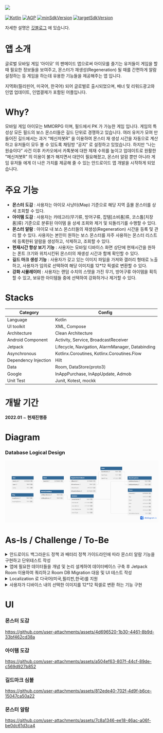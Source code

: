 <a href="https://play.google.com/store/apps/details?id=com.jinproject.twomillustratedbook">
	<img src="https://img.shields.io/badge/PlayStore-v2.3.1-4285F4?style=for-the-badge&logo=googleplay&logoColor=white&link=https://play.google.com/store/apps/details?id=com.jinproject.twomillustratedbook" />
</a>

[![Kotlin](https://img.shields.io/badge/Kotlin-2.0.10-blue.svg)](https://kotlinlang.org)
[![AGP](https://img.shields.io/badge/gradle-8.5.0-green.svg)](https://gradle.org/)
[![minSdkVersion](https://img.shields.io/badge/minSdkVersion-26-red)](https://developer.android.com/distribute/best-practices/develop/target-sdk)
[![targetSdkVersion](https://img.shields.io/badge/targetSdkVersion-34-orange)](https://developer.android.com/distribute/best-practices/develop/target-sdk)

자세한 설명은 [깃블로그](https://jowunnal.github.io/categories/#projects "블로그 링크") 에 있습니다.

# 앱 소개

글로벌 모바일 게임 ‘아이모’ 의 팬메이드 앱으로써 아이모를 즐기는 유저들이 게임을 할때 필요한 정보들을 보여주고, 몬스터가 재생성(Regeneration) 될 때를 간편하게 알람 설정하는 등 게임을 하는데 유용한 기능들을 제공해주는 앱 입니다.

지역화(필리핀어, 미국어, 한국어) 되어 글로벌로 출시되었으며, 배너 및 리워드광고와 인앱 업데이트, 인앱결제가 포함된 어플입니다.

# Why?

모바일 게임 아이모는 MMORPG 이며, 필드에서 PK 가 가능한 게임 입니다. 게임의 특성상 모든 필드의 보스 몬스터들은 길드 단위로 경쟁하고 있습니다. 여러 유저가 모여 만들어진 길드에서는 과거 “메신저봇R” 을 이용하여 몬스터 재 생성 시간을 자동으로 계산하고 유저들이 모두 볼 수 있도록 채팅방 “공지” 로 설정하고 있었습니다. 하지만 “나는 원숭이다” 사건 이후 카카오에서 카톡봇에 대한 제재 수위를 높이고 업데이트로 원활한 “메신저봇R” 의 이용이 불가 해지면서 대안이 필요해졌고, 몬스터 알람 뿐만 아니라 게임 유저들 에게 더 나은 가치를 제공해 줄 수 있는 안드로이드 앱 개발을 시작하게 되었습니다.

# 주요 기능

- **몬스터 도감** : 사용자는 아이모 사냥터(Map) 기준으로 해당 지역 출몰 몬스터를 상세 조회할 수 있다.
- **아이템 도감** : 사용자는 카테고리(무기류, 방어구류, 잡템[소비품]류, 코스튬[치장품]류) 기준으로 분류된 아이템 을 상세 조회와 제거 및 되돌리기를 수행할 수 있다.
- **몬스터 알람** : 아이모 내 보스 몬스터들의 재생성(Regeneration) 시간을 등록 및 관리 할 수 있다. 사용자는 본인이 원하는 보스 몬스터를 자주 사용하는 몬스터 리스트에 등록한뒤 알람을 생성하고, 삭제하고, 조회할 수 있다.
- **현재시간 항상 보기 기능** : 사용자는 모바일 디바이스 화면 상단에 현재시간을 원하는 폰트 크기와 위치시킨뒤 몬스터의 재생성 시간과 함께 확인할 수 있다.
- **길드 마크 생성 기능** : 사용자가 갖고 있는 이미지 파일을 가져와 갤러리 형태로 노출하고, 사용자가 임의로 선택하여 해당 이미지를 12*12 픽셀로 변환할 수 있다.
- **강화 시뮬레이터** : 사용자는 랜덤 수치의 스텟을 가진 무기, 방어구류 아이템을 획득할 수 있고, 보유한 아이템들 중에 선택하여 강화하거나 제거할 수 있다.

# Stacks

| Category | Config |
| ----- | ----- |
| Language | Kotlin |
| UI toolkit | XML, Compose |
| Architecture | Clean Architecture |
| Android Component | Activity, Service, BroadcastReceiver |
| Jetpack | Lifecycle, Navigation, AlarmManager, Databinding |
| Asynchronous | Kotlinx.Coroutines, Kotlinx.Coroutines.Flow |
| Dependency Injection | Hilt |
| Data | Room, DataStore(proto3) |
| Google | InAppPurchase, InAppUpdate, Admob |
| Unit Test | Junit, Kotest, mockk |

# 개발 기간

**2022.01** ~ **현재진행중**

# Diagram

### Database Logical Design

<img src="miscellaneoustool/documentation/db_logical_diagram.png" />

# As-Is / Challenge / To-Be

<details>
<summary>안드로이드 백그라운드 정책 과 배터리 정책 가이드라인에 따라 몬스터 알람 기능을 구현하고 단위테스트 작성</summary>
<div markdown="1">

### As-Is
- 몬스터 이름을 Spinner에서 선택한 뒤 "추가하기" 버튼을 누르면 “자주 사용하는 몬스터 리스트”에 등록된다.
  - 등록된 몬스터들은 버튼으로 노출되며, 클릭하면 죽은 시간을 입력할 수 있는 NumberPicker 가 BottomSheet 로 노출된다.
  - 죽은 시간을 입력한 뒤 "시작하기" 버튼을 누르면 몬스터의 재 생성 시간을 계산한 뒤 **알람을 생성**한다.
- 생성된 알람들은 현재 진행중인 알람 내역에서 조회할 수 있다.
- 몬스터 알람 간격은 NumberPicker 로 변경할 수 있다. 기본적으로 두개의 알람이 각각 5분, 10분 전 으로 생성된다.
- 사용자가 선택하여 현재시간과 함께 등록된 몬스터 알람의 재생성 시간을 Overlay 로 볼 수 있다.
- 알람은 지정된 시간에 Notification 을 생성하고, Notification 에서는 "알람 재생성" 버튼으로 현재 시간을 기준으로 몬스터 알람을 재 생성 할 수 있다.
- 알람을 생성하기 위한 비즈니스 로직에 대한 검증을 위해 단위테스트를 작성한다.

### Challenge
- 데이터
  - 몬스터 이름으로 Database 에 저장되어 있는 몬스터 정보의 재 생성 시간을 가져와 사용하였습니다.
  - 생성된 모든 알람들은 Database 에 몬스터 이름 단위로 저장합니다.
- 알람 생성
  - 몬스터의 재 생성 시간은 수분 ~ 수일 까지 걸릴 수 있고, 앱이 **백그라운드**에 있거나 디바이스가 **도즈모드**에 진입해도 **정시** 에 울려야 합니다.
  - 따라서 **AlarmManager#setAlarmClock** 으로 알람을 생성하고 **BroadcastReceiver** 에서 수신하여 **Notification** 을 생성합니다.
    - **BroadcastReceiver#onReceive(Intent)** 는 코드를 모두 빠르게 수행시키고 프로세스가 종료되기 때문에 비동기 작업을 이 안에서 처리하지 않고, intent 에 필요한 모든 정보를 담아와서 처리합니다.
- 알람 재 생성
  - **NotificationCompat.Builder#addAction** 으로 "알람 재생성" 버튼을 생성하고, **PendingIntent#getService** 으로 서비스를 실행하여 알람을 재 생성합니다.
- 단위테스트 작성
  - 알람을 생성하기 위해 몬스터 이름으로 몬스터 정보를 가져오고, 정보의 재 생성 시간을 이용하여 현재 시간으로 부터 몬스터의 다음 생성 시간을 계산하는 과정의 단위테스트를 kotlin 언어 기반 라이브러리인 **kotest** 와 **mockk**를 이용하여 작성하였습니다.

### To-Be
- 사용자들은 더 이상의 몬스터 재 생성 시간 계산의 실수를 방지하고, 알람 생성으로 정확한 시간에 잊지 않고 몬스터를 사냥할 수 있게 되었습니다.
- 몬스터 재 생성 시간을 계산하는 담당자의 계산 실수로 인한 길드 내의 유저들간에 불화를 방지할 수 있었습니다.


</div>
</details>

<details>
<summary>앱에 필요한 데이터들을 개념 및 논리 설계하여 데이터베이스 구축 후 Jetpack Room 이용하여 쿼리하고 Room DB Migration 대응 및 UI 테스트 작성</summary>
<div markdown="1">

### As-Is
- 몬스터 도감, 아이템 도감, 몬스터 알람, 강화 시뮬레이터 기능에 사용할 데이터들이 필요하다.

### Challenge
- 데이터 저장은 Local **Database** 선택
  - 해당 앱은 사용자 디바이스(Local) 기반의 앱 이므로 서버로 부터 데이터를 요청하지 않습니다.
  - **DataStore** 를 사용하기에는 많은 양의 데이터를 복잡한 데이터 구조로 관리해야 합니다.
  - 따라서, 디바이스에 **Database** 를 이용하여 데이터를 저장하고 관리하는 방법을 선택했습니다.
- Database 를 위한 **Jetpack Room** 선택
  - 안드로이드의 DBMS 는 **SQLite** 를 이용합니다.
  - **SQLite** 를 직접 이용하기에는 **보일러 플레이트**가 많이 발생하고, Migration 과 같은 **DB 관리에 어려움**이 발생했습니다.
  - **어노테이션**으로 보일러 플레이트를 줄이고, **Kotlinx.Coroutines 를 지원**하여 DB 관리에 다양한 API 를 제공해주는 **JetPack Room** 을 채택했습니다.
  - 몬스터, 아이템, 도감에 대해 개념적 설계로 **E-R 다이어그램**을 산출하고, 논리적 설계로 테이블 관계도를 구성했습니다.
- Room DB Migration
  - **Jetpack Room** 은 **DB Migration** 에 대해 **수동이전**과 **자동이전**을 지원하고 있습니다.
  - 리펙토링 과정에 DB에 **중대한 변경점들이 크게 발생**하여 **수동이전** 코드를 작성하고, **crash 를 방지하기 위해** Migration 에 대한 **UI test** 를 작성하였습니다. 

### To-Be
- 안드로이드 생태계에서 Local 데이터를 관리할 수 있는 방법인 **SharedPerferences**, **DataStore** 와 **Room** 에 대해 알게 되었습니다.

</div>
</details>

<details>
<summary>Localization 로 다국어(미국,필리핀,한국)를 지원</summary>
<div markdown="1">

### As-Is
- 모바일 게임 아이모는 글로벌 서버가 있고, 주요 국가인 미국, 필리핀 에 대한 서비스를 지원해야 한다.

### Challenge
- UI string 요소들의 지역화는 **resource 의 string.xml** 을 이용하여 지역화 하였습니다.
- 데이터베이스로 부터 가져온 데이터들의 지역화는 string.xml 로 지역화 할 수 없는 문제가 발생했습니다.
- 이를 Database 를 **언어에 따라 생성한 뒤**, Data layer 에서 ApplicationContext 를 주입받아 **앱의 Locale 로 분기**하여 가져오도록 지역화 하였습니다.

### To-Be
- 앱의 이용자들중 10% 만큼의 글로벌 유저들을 추가적으로 유치할 수 있었습니다.

</div>
</details>

<details>
<summary>사용자가 디바이스 내의 선택한 이미지를 12*12 픽셀로 변환 하는 기능 구현</summary>
<div markdown="1">

### As-Is
- 사용자의 디바이스 저장 공간에 있는 이미지들을 커스텀 갤러리 화면에 노출한다.
    - 갤러리의 모든 이미지들은 확대하기 버튼이 함께 노출되며, 클릭시 상세 이미지 화면으로 전환된다.
    - 갤러리는 100개의 이미지를 페이징 처리하여 가져온다.
      - 갤러리 끝에서 위로 드래그시 인스타그램의 "피드 가져오기" 와 유사한 애니메이션과 함께 100 개의 이미지를 추가로 가져온다.
    - 갤러리에는 스크롤 바 와 "최상단으로 이동하기" 버튼이 있다.
- 사용자는 임의의 이미지를 선택하면, 변환하기 버튼이 생성된다.
    - 선택된 이미지는 해제할 수 있고, 해제되지 않으면 다른 이미지를 선택할 수 없다.
- 변환하기 버튼을 누르면, 이미지의 원본과 함께 12*12 픽셀로 변환된 작은 크기의 미리보기를 제공한다.
- 사용자는 미리보기 이미지를 확인하고 변환을 원한다면, 변환하기 버튼을 누른다.
- 변환을 위해서는 인앱 결제가 수행되며, 결제가 완료 되면 다음 4가지가 노출된다.
    - 이미지의 변환된 12*12 픽셀
        - 12*12 픽셀들은 인게임에서 함께 보기 위해 Overlay 로 노출된다.
    - 사용된 색상들을 “색상 팔레트”
        - 색상 팔레트에 있는 색상을 클릭하면, 해당 색상이 사용된 픽셀만 픽셀 공간에 노출된다.
    - 색상들을 공통화 하기 위한 “색상 정밀도” 의 입력 SeekBar
        - 색상 정밀도에 따라 색상 팔레트의 색상이 공통화 되어 노출된다.
    - 12*12 픽셀로 변환된 작은 형태의 미리보기

### Challenge
- 커스텀 갤러리
  - why?
    - 안드로이드 13 버전 부터 **Photo Picker** 가 등장했고, 안드로이드 14 버전 부터 저장 장소로 부터 이미지를 가져오는 권한에 대한 제한이 강화되면서 **READ_MEDIA_VISUAL_USER_SELECTED** 권한이 추가되고 특별한 사용사례가 아니면 **Photo Picker** 를 사용하는 것이 강제 되었습니다.
    - 해당 앱의 "길드 마크 심볼 생성" 기능은 앱의 핵심 기능이고, 사용자의 접근이 빈번하게 이루어질 수 있으며, 이미지에 대한 변환을 수행하는 기능이 제공되기 때문에 해당 권한을 앱에서 사용할 수 있도록 승인 되었습니다.
    - 또한 Dynamic 한 UI Component 를 개발하고자 하는 목적이 있었으므로 **Photo Picker** 대신 **커스텀 갤러리**를 구현하는 방법을 채택하였습니다.
  - How?
    - **READ_MEDIA_IMAGES** 와 안드로이드 14 버전 이상 이라면 추가로 **READ_MEDIA_VISUAL_USER_SELECTED** 에 대한 권한을 요청 합니다.
    - 승인된 권한에 맞게 저장소로 부터 **Context#contentResolver** 로 가장 최근에 수정된 이미지 순서대로 100개를 가져옵니다.
    - 갤러리 LazyList 의 item 의 view size 에 이미지 개수를 곱하여 **스크롤 바의 위치**를 계산합니다.
    - "최상단으로 이동하기" 버튼을 클릭시 **LazyListState#animateScrollToItem** 으로 이동합니다.
      - 해당 버튼은 **코루틴을 활용한 타이머**로 3초간 스크롤이 발생하지 않으면 사라지도록 하였습니다.
- 결제
  - 인앱 결제는 **gms** 의 **InAppPurchase** 를 이용하여 구현하였습니다.
- 12*12 픽셀의 이미지 변환
  - 사용자가 선택한 이미지의 contentURI 로 **ImageDecoder#decodeBitmap** 을 이용하여 비트맵 객체를 생성합니다.
  - 해당 비트맵을 **Bitmap#createScaledBitmap** 을 이용하여 12*12 픽셀 로 변환합니다.
  - 변환된 비트맵을 **Bitmap#getPixels** 을 이용하여 색상 배열을 추출하고, 색상 정밀도 범위 내에서 비슷한 **색상들을 공통화** 하여 노출합니다.
    - 비슷한 색상들을 공통화 하는 이유는 사용성 측면에서 육안으로 구분하기 힘들 정도의 비슷한 색상들이 "색상 팔레트" 에 나뉘어져 존재하는 문제 때문입니다.
    - **색상 공통화 알고리즘**
      - "색상 팔레트" 로 담을 리스트를 생성합니다.
      - 12*12 색상 배열에 대해 완전 탐색합니다.
      - 해당 색상과 "색상 팔레트" 리스트의 색상들과의 rgb 값 차이가 "색상 정밀도" 수치 범위 내에 있다면 리스트에 추가하지 않고 반복을 종료합니다. 색상 리스트의 끝까지 없다면, 리스트에 추가합니다.
      - 마지막으로 "색상 팔레트" 리스트를 rgb 값 순서대로 정렬합니다.

### To-Be
- 이미지가 컴퓨터상에서 존재하는 방법인 **Bitmap** 과 **Vector** 에 대해 알게되었고 **png, jpg, webp, svg** 와 같은 확장자들에 대해 알게 되었습니다.
- **android.graphics.Bitmap** 의 다양한 API 들을 활용하면서 **이미지 처리에 대한 이해**를 넓힐 수 있었습니다.

</div>
</details>
 
# UI

### 몬스터 도감

https://github.com/user-attachments/assets/4d696520-1b30-4461-8b9d-33bf462cd38a

### 아이템 도감

https://github.com/user-attachments/assets/a504ef63-807f-44cf-89de-c569d927b852

### 길드마크 심볼

https://github.com/user-attachments/assets/812ede40-702f-4d9f-b6ce-15047ca50a22

### 몬스터 알람

https://github.com/user-attachments/assets/7c8a1346-ee18-46ac-a06f-be0dc61d3ca4
